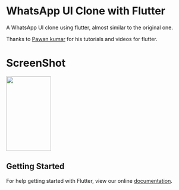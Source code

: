 # WhatsApp UI Clone with Flutter

A WhatsApp UI clone using flutter, almost similar to the original one. 

Thanks to <a href="https://github.com/iampawan">Pawan kumar</a> for his tutorials and videos for flutter. 

# ScreenShot

<img src="images/demo.gif" height=200 width=120/>



## Getting Started

For help getting started with Flutter, view our online
[documentation](https://flutter.io/).
